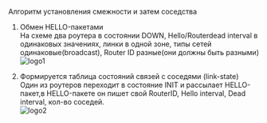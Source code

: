 [logo1]: https://github.com/dbudakov/22.route/blob/master/image/OSPF_steps/1.png
[logo2]: https://github.com/dbudakov/22.route/blob/master/image/OSPF_steps/2.png
[logo3]: https://github.com/dbudakov/22.route/blob/master/image/OSPF_steps/3.png
[logo4]: https://github.com/dbudakov/22.route/blob/master/image/OSPF_steps/4.png
[logo5]: https://github.com/dbudakov/22.route/blob/master/image/OSPF_steps/5.png
[logo6]: https://github.com/dbudakov/22.route/blob/master/image/OSPF_steps/6.png
[logo7]: https://github.com/dbudakov/22.route/blob/master/image/OSPF_steps/7.png
[logo8]: https://github.com/dbudakov/22.route/blob/master/image/OSPF_steps/8.png


Алгоритм установления смежности и затем соседства   
1. Обмен HELLO-пакетами   
На схеме два роутера в состоянии DOWN, Hello/Routerdead interval в одинаковых значениях, линки в одной зоне, типы сетей одинаковые(broadcast), Router ID разные(они должны быть разными)   
![logo1]  

2. Формируется таблица состояний связей с соседями (link-state)   
Один из роутеров переходит в состояние INIT и рассылает HELLO-пакет,в HELLO-пакете он пишет свой RouterID, Hello interval, Dead interval, кол-во соседей.  
![logo2]

